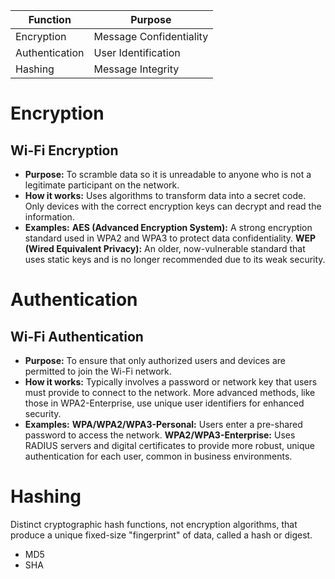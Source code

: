 


| Function | Purpose |
| -------- | -------- |
| Encryption     | Message Confidentiality     |
| Authentication     | User Identification     |
| Hashing     | Message Integrity     |



# Encryption
## Wi-Fi Encryption
* **Purpose:** To scramble data so it is unreadable to anyone who is not a legitimate participant on the network. 
* **How it works:** Uses algorithms to transform data into a secret code. Only devices with the correct encryption keys can decrypt and read the information. 
* **Examples:**
**AES (Advanced Encryption System):** A strong encryption standard used in WPA2 and WPA3 to protect data confidentiality. 
**WEP (Wired Equivalent Privacy):** An older, now-vulnerable standard that uses static keys and is no longer recommended due to its weak security. 

# Authentication
## Wi-Fi Authentication
* **Purpose:** To ensure that only authorized users and devices are permitted to join the Wi-Fi network. 
* **How it works:** Typically involves a password or network key that users must provide to connect to the network. More advanced methods, like those in WPA2-Enterprise, use unique user identifiers for enhanced security. 
* **Examples:**
**WPA/WPA2/WPA3-Personal:** Users enter a pre-shared password to access the network. 
**WPA2/WPA3-Enterprise:** Uses RADIUS servers and digital certificates to provide more robust, unique authentication for each user, common in business environments. 

# Hashing
Distinct cryptographic hash functions, not encryption algorithms, that produce a unique fixed-size "fingerprint" of data, called a hash or digest.
* MD5
* SHA